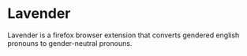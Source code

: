 # Lavender
Lavender is a firefox browser extension that converts gendered english pronouns to gender-neutral pronouns.
 
